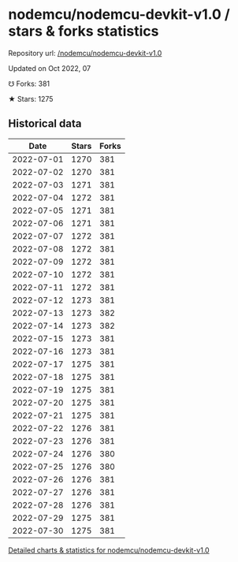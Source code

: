 # nodemcu/nodemcu-devkit-v1.0 / stars & forks statistics

Repository url: [/nodemcu/nodemcu-devkit-v1.0](https://github.com/nodemcu/nodemcu-devkit-v1.0)

Updated on Oct 2022, 07

☋ Forks: 381

★ Stars: 1275

## Historical data
| Date | Stars | Forks |
|------|-------|-------|
| 2022-07-01 | 1270 | 381 | 
| 2022-07-02 | 1270 | 381 | 
| 2022-07-03 | 1271 | 381 | 
| 2022-07-04 | 1272 | 381 | 
| 2022-07-05 | 1271 | 381 | 
| 2022-07-06 | 1271 | 381 | 
| 2022-07-07 | 1272 | 381 | 
| 2022-07-08 | 1272 | 381 | 
| 2022-07-09 | 1272 | 381 | 
| 2022-07-10 | 1272 | 381 | 
| 2022-07-11 | 1272 | 381 | 
| 2022-07-12 | 1273 | 381 | 
| 2022-07-13 | 1273 | 382 | 
| 2022-07-14 | 1273 | 382 | 
| 2022-07-15 | 1273 | 381 | 
| 2022-07-16 | 1273 | 381 | 
| 2022-07-17 | 1275 | 381 | 
| 2022-07-18 | 1275 | 381 | 
| 2022-07-19 | 1275 | 381 | 
| 2022-07-20 | 1275 | 381 | 
| 2022-07-21 | 1275 | 381 | 
| 2022-07-22 | 1276 | 381 | 
| 2022-07-23 | 1276 | 381 | 
| 2022-07-24 | 1276 | 380 | 
| 2022-07-25 | 1276 | 380 | 
| 2022-07-26 | 1276 | 381 | 
| 2022-07-27 | 1276 | 381 | 
| 2022-07-28 | 1276 | 381 | 
| 2022-07-29 | 1275 | 381 | 
| 2022-07-30 | 1275 | 381 | 


[Detailed charts & statistics for nodemcu/nodemcu-devkit-v1.0](https://reviewgithub.com/rep/nodemcu/nodemcu-devkit-v1.0)
